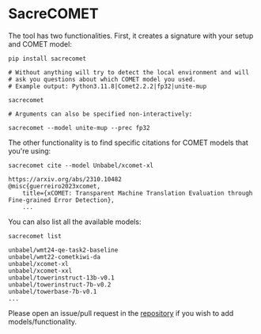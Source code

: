 # SacreCOMET

The tool has two functionalities.
First, it creates a signature with your setup and COMET model:

```
pip install sacrecomet

# Without anything will try to detect the local environment and will
# ask you questions about which COMET model you used.
# Example output: Python3.11.8|Comet2.2.2|fp32|unite-mup

sacrecomet 

# Arguments can also be specified non-interactively:

sacrecomet --model unite-mup --prec fp32
```

The other functionality is to find specific citations for COMET models that you're using:

```
sacrecomet cite --model Unbabel/xcomet-xl

https://arxiv.org/abs/2310.10482
@misc{guerreiro2023xcomet,
    title={xCOMET: Transparent Machine Translation Evaluation through Fine-grained Error Detection}, 
    ...
```

You can also list all the available models:
```
sacrecomet list

unbabel/wmt24-qe-task2-baseline
unbabel/wmt22-cometkiwi-da
unbabel/xcomet-xl
unbabel/xcomet-xxl
unbabel/towerinstruct-13b-v0.1
unbabel/towerinstruct-7b-v0.2
unbabel/towerbase-7b-v0.1
...
```

Please open an issue/pull request in the [repository](https://github.com/PinzhenChen/sacreCOMET) if you wish to add models/functionality.


<!-- 
Notes for maintainers:

cd python-tool
# newer version might not work
pip install 'build<0.10.0' twine

python3 -m build

# live
twine upload dist/* -u __token__
# user __token__ as username and the API token generated online
-->